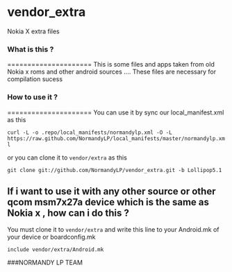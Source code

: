 # vendor_extra
Nokia X extra files

### What is this ?
=====================
This is some files and apps taken from old Nokia x roms and other android sources .... These files are necessary for compilation sucess

### How to use it ?
=====================
You can use it by sync our local_manifest.xml as this

`curl -L -o .repo/local_manifests/normandylp.xml -O -L https://raw.github.com/NormandyLP/local_manifests/master/normandylp.xml`

or you can clone it to `vendor/extra` as this

`git clone git://github.com/NormandyLP/vendor_extra.git -b Lollipop5.1`

## If i want to use it with any other source or other qcom msm7x27a device which is the same as Nokia x , how can i do this ?

You must clone it to `vendor/extra` and write this line to your Android.mk of your device or boardconfig.mk

`include vendor/extra/Android.mk`

###NORMANDY LP TEAM
